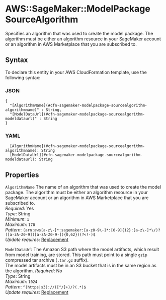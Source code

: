 # AWS::SageMaker::ModelPackage SourceAlgorithm<a name="aws-properties-sagemaker-modelpackage-sourcealgorithm"></a>

Specifies an algorithm that was used to create the model package\. The algorithm must be either an algorithm resource in your SageMaker account or an algorithm in AWS Marketplace that you are subscribed to\.

## Syntax<a name="aws-properties-sagemaker-modelpackage-sourcealgorithm-syntax"></a>

To declare this entity in your AWS CloudFormation template, use the following syntax:

### JSON<a name="aws-properties-sagemaker-modelpackage-sourcealgorithm-syntax.json"></a>

```
{
  "[AlgorithmName](#cfn-sagemaker-modelpackage-sourcealgorithm-algorithmname)" : String,
  "[ModelDataUrl](#cfn-sagemaker-modelpackage-sourcealgorithm-modeldataurl)" : String
}
```

### YAML<a name="aws-properties-sagemaker-modelpackage-sourcealgorithm-syntax.yaml"></a>

```
  [AlgorithmName](#cfn-sagemaker-modelpackage-sourcealgorithm-algorithmname): String
  [ModelDataUrl](#cfn-sagemaker-modelpackage-sourcealgorithm-modeldataurl): String
```

## Properties<a name="aws-properties-sagemaker-modelpackage-sourcealgorithm-properties"></a>

`AlgorithmName` <a name="cfn-sagemaker-modelpackage-sourcealgorithm-algorithmname"></a>
The name of an algorithm that was used to create the model package\. The algorithm must be either an algorithm resource in your SageMaker account or an algorithm in AWS Marketplace that you are subscribed to\.  
_Required_: Yes  
_Type_: String  
_Minimum_: `1`  
_Maximum_: `170`  
_Pattern_: `(arn:aws[a-z\-]*:sagemaker:[a-z0-9\-]*:[0-9]{12}:[a-z\-]*\/)?([a-zA-Z0-9]([a-zA-Z0-9-]){0,62})(?<!-)$`  
_Update requires_: [Replacement](https://docs.aws.amazon.com/AWSCloudFormation/latest/UserGuide/using-cfn-updating-stacks-update-behaviors.html#update-replacement)

`ModelDataUrl` <a name="cfn-sagemaker-modelpackage-sourcealgorithm-modeldataurl"></a>
The Amazon S3 path where the model artifacts, which result from model training, are stored\. This path must point to a single `gzip` compressed tar archive \(`.tar.gz` suffix\)\.  
The model artifacts must be in an S3 bucket that is in the same region as the algorithm\.
_Required_: No  
_Type_: String  
_Maximum_: `1024`  
_Pattern_: `^(https|s3)://([^/]+)/?(.*)$`  
_Update requires_: [Replacement](https://docs.aws.amazon.com/AWSCloudFormation/latest/UserGuide/using-cfn-updating-stacks-update-behaviors.html#update-replacement)
